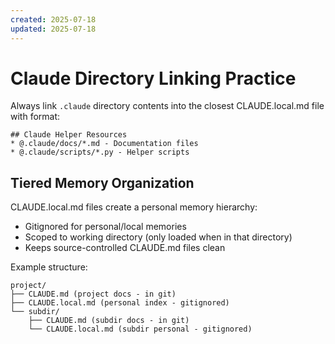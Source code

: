 ```yaml
---
created: 2025-07-18
updated: 2025-07-18
---
```


# Claude Directory Linking Practice

Always link `.claude` directory contents into the closest CLAUDE.local.md file with format:

```text
## Claude Helper Resources
* @.claude/docs/*.md - Documentation files
* @.claude/scripts/*.py - Helper scripts
```

## Tiered Memory Organization

CLAUDE.local.md files create a personal memory hierarchy:

- Gitignored for personal/local memories
- Scoped to working directory (only loaded when in that directory)
- Keeps source-controlled CLAUDE.md files clean

Example structure:

```text
project/
├── CLAUDE.md (project docs - in git)
├── CLAUDE.local.md (personal index - gitignored)
└── subdir/
    ├── CLAUDE.md (subdir docs - in git)
    └── CLAUDE.local.md (subdir personal - gitignored)
```
